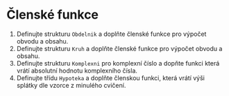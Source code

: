 # Členské funkce

1) Definujte strukturu `Obdelnik` a doplňte členské funkce pro výpočet obvodu a obsahu.
2) Definujte strukturu `Kruh` a doplňte členské funkce pro výpočet obvodu a obsahu.
3) Definujte strukturu `Komplexni` pro komplexní číslo a dopňte funkci která vrátí absolutní hodnotu komplexního čísla.
4) Definujte třídu `Hypoteka` a doplňte členskou funkci, která vrátí výši splátky dle vzorce z minulého cvičení.
